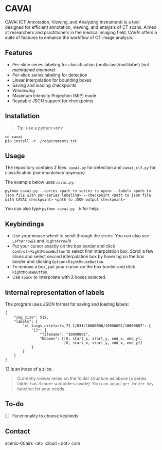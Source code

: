 # CAVAI
CAVAI (CT Annotation, Viewing, and Analyzing Instrument) is a tool designed for efficient annotation, viewing, and analysis of CT scans. Aimed at researchers and practitioners in the medical imaging field, CAVAI offers a suite of features to enhance the workflow of CT image analysis.

## Features

- Per-slice series labeling for classification (multiclass/multilabel) *(not maintained anymore)*
- Per-slice series labeling for detection
- Linear interpolation for bounding boxes
- Saving and loading checkpoints
- Windowing
- Maximum Intensity Projection (MIP) mode
- Readable JSON support for checkpoints

## Installation

> Tip: use a python venv

```
cd cavai
pip install -r ./requirements.txt
```

## Usage

The repository contains 2 files: `cavai.py` for detection and `cavai_clf.py` for classification *(not maintained anymore)*.

The example below uses `cavai.py`.

```
python cavai.py --series <path to series to open> --labels <path to json file with per-series labeling> --checkpoint <path to json file with CAVAI checkpoint> <path to JSON output checkpoint>
```

You can also type `python cavai.py -h` for help.

## Keybindings

- Use your mouse wheel to scroll through the slices. You can also use `LeftArrow`/`a` and `RightArrow`/`d`
- Put your cursor exactly on the box border and click `Control`+`RightMouseButton` to select first interpolation box. Scroll a few slices and select second interpolation box by hovering on the box border and clicking `Option`+`RightMouseButton`.
- To remove a box, put your cursor on the box border and click `RightMouseButton`. 
- Use `Space` to interpolate with 2 boxes selected.

## Internal representation of labels

The program uses JSON format for saving and loading labels:

```
{
    "img_size": 512,
    "labels": {
        "ct_lungs_artefacts_71_1/031/10000000/10000001/10000007": {
            "13": { 
                "filename": "10000001",
                "bboxes": [[0, start_x, start_y, end_x, end_y],
                           [0, start_x, start_y, end_x, end_y]]
            }
        }
    }
}
```

13 is an index of a slice.

> Currently viewer relies on the folder structure as above (a series folder has 3 more subfolders inside). You can adjust `get_folder_key` function for your needs.

## To-do

- [ ] Functionality to choose keybinds

## Contact

scenic-00airs \<at\> icloud \<dot\> com
